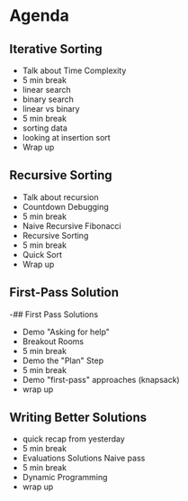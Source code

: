 # Agenda

## Iterative Sorting
- Talk about Time Complexity
- 5 min break
- linear search
- binary search
- linear vs binary
- 5 min break
- sorting data
- looking at insertion sort
- Wrap up

## Recursive Sorting
- Talk about recursion
- Countdown Debugging
- 5 min break
- Naive Recursive Fibonacci
- Recursive Sorting
- 5 min break
- Quick Sort
- Wrap up

## First-Pass Solution
-## First Pass Solutions
- Demo "Asking for help"
- Breakout Rooms
- 5 min break
- Demo the "Plan" Step
- 5 min break
- Demo "first-pass" approaches (knapsack)
- wrap up


## Writing Better Solutions
- quick recap from yesterday
- 5 min break
- Evaluations Solutions Naive pass
- 5 min break
- Dynamic Programming
- wrap up
